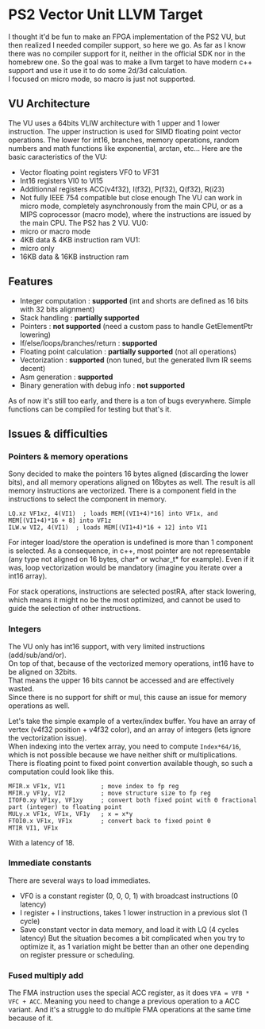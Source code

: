 # PS2 Vector Unit LLVM Target 
I thought it'd be fun to make an FPGA implementation of the PS2 VU, but then realized I needed compiler support, so here we go.
As far as I know there was no compiler support for it, neither in the official SDK nor in the homebrew one. 
So the goal was to make a llvm target to have modern c++ support and use it use it to do some 2d/3d calculation.  
I focused on micro mode, so macro is just not supported.

## VU Architecture
The VU uses a 64bits VLIW architecture with 1 upper and 1 lower instruction.
The upper instruction is used for SIMD floating point vector operations. The lower for int16, branches, memory operations, random numbers and math functions like exponential, arctan, etc...
Here are the basic caracteristics of the VU:
- Vector floating point registers VF0 to VF31
- Int16 registers VI0 to VI15
- Additionnal registers ACC(v4f32), I(f32), P(f32), Q(f32), R(i23)
- Not fully IEEE 754 compatible but close enough
The VU can work in micro mode, completely asynchronously from the main CPU, or as a MIPS coprocessor (macro mode), where the instructions are issued by the main CPU.
The PS2 has 2 VU.
VU0:
- micro or macro mode
- 4KB data & 4KB instruction ram
VU1:
- micro only
- 16KB data & 16KB instruction ram

## Features
- Integer computation : **supported** (int and shorts are defined as 16 bits with 32 bits alignment)
- Stack handling : **partially supported**
- Pointers : **not supported** (need a custom pass to handle GetElementPtr lowering)
- If/else/loops/branches/return : **supported**
- Floating point calculation : **partially supported** (not all operations)
- Vectorization : **supported** (non tuned, but the generated llvm IR seems decent)
- Asm generation : **supported**
- Binary generation with debug info : **not supported**

As of now it's still too early, and there is a ton of bugs everywhere. Simple functions can be compiled for testing but that's it.

## Issues & difficulties
### Pointers & memory operations
Sony decided to make the pointers 16 bytes aligned (discarding the lower bits), and all memory operations aligned on 16bytes as well.
The result is all memory instructions are vectorized. There is a component field in the instructions to select the component in memory.
```
LQ.xz VF1xz, 4(VI1)  ; loads MEM[(VI1+4)*16] into VF1x, and MEM[(VI1+4)*16 + 8] into VF1z
ILW.w VI2, 4(VI1)  ; loads MEM[(VI1+4)*16 + 12] into VI1
```
For integer load/store the operation is undefined is more than 1 component is selected.
As a consequence, in c++, most pointer are not representable (any type not aligned on 16 bytes, char* or wchar_t* for example).
Even if it was, loop vectorization would be mandatory (imagine you iterate over a int16 array).
  
For stack operations, instructions are selected postRA, after stack lowering, which means it might no be the most optimized, and cannot be used to guide the selection of other instructions.

### Integers
The VU only has int16 support, with very limited instructions (add/sub/and/or).  
On top of that, because of the vectorized memory operations, int16 have to be aligned on 32bits.  
That means the upper 16 bits cannot be accessed and are effectively wasted.  
Since there is no support for shift or mul, this cause an issue for memory operations as well.

Let's take the simple example of a vertex/index buffer. You have an array of vertex (v4f32 position + v4f32 color), and an array of integers (lets ignore the vectorization issue).  
When indexing into the vertex array, you need to compute `Index*64/16`, which is not possible because we have neither shift or multiplications.  
There is floating point to fixed point convertion available though, so such a computation could look like this.
```
MFIR.x VF1x, VI1          ; move index to fp reg
MFIR.y VF1y, VI2          ; move structure size to fp reg
ITOF0.xy VF1xy, VF1xy     ; convert both fixed point with 0 fractional part (integer) to floating point
MULy.x VF1x, VF1x, VF1y   ; x = x*y
FTOI0.x VF1x, VF1x        ; convert back to fixed point 0
MTIR VI1, VF1x
```
With a latency of 18.

### Immediate constants
There are several ways to load immediates.
- VF0 is a constant register (0, 0, 0, 1) with broadcast instructions (0 latency)
- I register + I instructions, takes 1 lower instruction in a previous slot (1 cycle)
- Save constant vector in data memory, and load it with LQ (4 cycles latency)
But the situation becomes a bit complicated when you try to optimize it, as 1 variation might be better than an other one depending on register pressure or scheduling.

### Fused multiply add
The FMA instruction uses the special ACC register, as it does `VFA = VFB * VFC + ACC`.
Meaning you need to change a previous operation to a ACC variant. And it's a struggle to do multiple FMA operations at the same time because of it.
